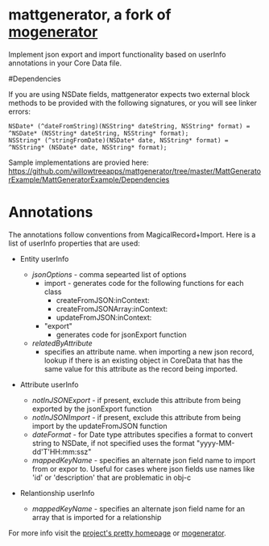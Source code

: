 # mattgenerator, a fork of [mogenerator](https://github.com/rentzsch/mogenerator)

Implement json export and import functionality based on userInfo annotations in your Core Data file. 

#Dependencies

If you are using NSDate fields, mattgenerator expects two external block methods to be provided with the following signatures, or you will see linker errors:

```objc
NSDate* (^dateFromString)(NSString* dateString, NSString* format) = ^NSDate* (NSString* dateString, NSString* format);
NSString* (^stringFromDate)(NSDate* date, NSString* format) = ^NSString* (NSDate* date, NSString* format);
```

Sample implementations are provied here:
https://github.com/willowtreeapps/mattgenerator/tree/master/MattGeneratorExample/MattGeneratorExample/Dependencies

# Annotations

The annotations follow conventions from MagicalRecord+Import. Here is a list of userInfo properties that are used:

* Entity userInfo
  * *jsonOptions* - comma sepearted list of options
    * import - generates code for the following functions for each class
      * createFromJSON:inContext:
      * createFromJSONArray:inContext:
      * updateFromJSON:inContext:
    * "export"
      * generates code for jsonExport function
  * *relatedByAttribute*
      * specifies an attribute name. when importing a new json record, lookup if there is an existing object in CoreData that has the same value for this attribute as the record being imported.

* Attribute userInfo
  * *notInJSONExport* - if present, exclude this attribute from being exported by the jsonExport function
  * *notInJSONImport* - if present, exclude this attribute from being import by the updateFromJSON function
  * *dateFormat* - for Date type attributes specifies a format to convert string to NSDate, if not specified uses the format "yyyy-MM-dd'T'HH:mm:ssz"
  * *mappedKeyName* - specifies an alternate json field name to import from or expor to. Useful for cases where json fields use names like 'id' or 'description' that are problematic in obj-c

* Relantionship userInfo
  * *mappedKeyName* - specifies an alternate json field name for an array that is imported for a relationship 

For more info visit the [project's pretty homepage](http://rentzsch.github.com/mogenerator)
or [mogenerator](https://github.com/rentzsch/mogenerator).

